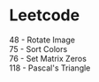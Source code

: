 # Leetcode

48 - Rotate Image  
75 - Sort Colors  
76 - Set Matrix Zeros  
118 - Pascal's Triangle  
